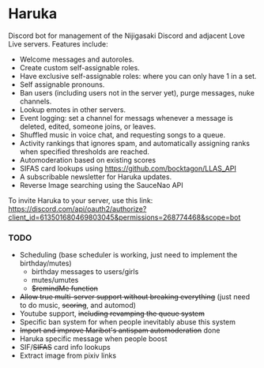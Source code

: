 # Haruka
Discord bot for management of the Nijigasaki Discord and adjacent Love Live servers. Features include:
* Welcome messages and autoroles.
* Create custom self-assignable roles.
* Have exclusive self-assignable roles: where you can only have 1 in a set.
* Self assignable pronouns.
* Ban users (including users not in the server yet), purge messages, nuke channels.
* Lookup emotes in other servers.
* Event logging: set a channel for messags whenever a message is deleted, edited, someone joins, or leaves.
* Shuffled music in voice chat, and requesting songs to a queue.
* Activity rankings that ignores spam, and automatically assigning ranks when specified thresholds are reached. 
* Automoderation based on existing scores
* SIFAS card lookups using https://github.com/bocktagon/LLAS_API
* A subscribable newsletter for Haruka updates.
* Reverse Image searching using the SauceNao API

To invite Haruka to your server, use this link: https://discord.com/api/oauth2/authorize?client_id=613501680469803045&permissions=268774468&scope=bot
### TODO
* Scheduling (base scheduler is working, just need to implement the birthday/mutes)
  * birthday messages to users/girls
  * mutes/umutes
  * <s>$remindMe function</s>
* <s>Allow true multi-server support without breaking everything</s> (just need to do music, <s>scoring</s>, and automod)
* Youtube support, <s>including revamping the queue system</s>
* Specific ban system for when people inevitably abuse this system
* <s>Import and improve Maribot's antispam automoderation</s> done
* Haruka specific message when people boost
* SIF/<s>SIFAS</s> card info lookups 
* Extract image from pixiv links
